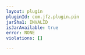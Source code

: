 ```yaml
---
layout: plugin
pluginId: com.jfz.plugin.pin
jarSha1: INVALID
isJarAvailable: true
error: NONE
violations: []

---
```

